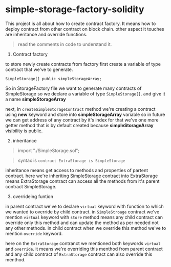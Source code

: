 # simple-storage-factory-solidity

This project is all about how to create contract factory. It means how to deploy contract from other contract on block chain. other aspect it touches are inheritance and override functions.

> read the comments in code to understand it.

1. Contract factory

to store newly create contracts from factory first create a variable of type contract that we've to generate.

`SimpleStorage[] public simpleStorageArray;`

So in StorageFactory file we want to generate many contracts of SimpleStorage so we declare a variable of type `SimpleStorage[]`. and give it a name __simpleStorageArray__

next, in `createSimpleStorageContract` method we're creating a contract using __new__ keyword and store into __simpleStorageArray__ variable so in future we can get address of any contract by it's index for that we've one more getter method that is by default created because __simpleStorageArray__ visibility is public. 



2. inheritance

> import "./SimpleStorage.sol";

> syntax is `contract ExtraStorage is SimpleStorage`

inheritance means get access to methods and properties of partent contract. here we're inheriting SimpleStorage contract into  ExtraStorage means ExtraStorage contract can access all the methods from it's parent contract SimpleStorage.

3. overrideing funtion

in parent contract we've to declare `virtual` keyword with function to which we wanted to override by child contract. in `SimpleStroage` contract we've mention `virtual` keyword with `store` method means any child contract can override only this method and can update the method as per needed not any other methods. in child contract when we override this method we've to mention `override` keyword.

here on the `ExtraStorage` contranct we mentioned both keywords `virtual` and `override`. it means we're overriding this menthod from parent contract and any child contract of `ExtraStorage` contract can also override this menthod.

